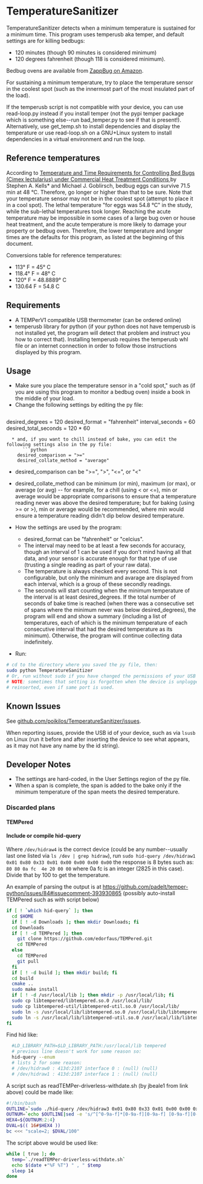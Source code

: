 # TemperatureSanitizer
TemperatureSanitizer detects when a minimum temperature is sustained for a minimum time. This program uses temperusb aka temper, and default settings are for killing bedbugs:
- 120 minutes (though 90 minutes is considered minimum)
- 120 degrees fahrenheit (though 118 is considered minimum).

Bedbug ovens are available from [ZappBug on Amazon](https://www.amazon.com/s?k=ZappBug).

For sustaining a minimum temperature, try to place the temperature sensor in the coolest spot (such as the innermost part of the most insulated part of the load).

If the temperusb script is not compatible with your device, you can use read-loop.py instead if you install temper (not the pypi temper package which is something else--run bad_temper.py to see if that is present!). Alternatively, use get_temp.sh to install dependencies and display the temperature or use read-loop.sh on a GNU+Linux system to install dependencies in a virtual environment and run the loop.


## Reference temperatures
According to [Temperature and Time Requirements for Controlling Bed Bugs (Cimex lectularius) under Commercial Heat Treatment Conditions ](https://www.ncbi.nlm.nih.gov/pmc/articles/PMC4553552/) by Stephen A. Kells* and Michael J. Goblirsch, bedbug eggs can survive 71.5 min at 48 °C. Therefore, go longer or higher than that to be sure. Note that your temperature sensor may not be in the coolest spot (attempt to place it in a cool spot). The lethal temperature "for eggs was 54.8 °C" in the study, while the sub-lethal temperatures took longer. Reaching the acute temperature may be impossible in some cases of a large bug oven or house heat treatment, and the acute temperature is more likely to damage your property or bedbug oven. Therefore, the lower temperature and longer times are the defaults for this program, as listed at the beginning of this document.

Conversions table for reference temperatures:
- 113° F = 45° C
- 118.4° F = 48° C
- 120° F = 48.8889° C
- 130.64 F = 54.8 C


## Requirements
* A TEMPerV1 compatible USB thermometer (can be ordered online)
* temperusb library for python (if your python does not have temperusb is not installed yet, the program will detect that problem and instruct you how to correct that). Installing temperusb requires the temperusb whl file or an internet connection in order to follow those instructions displayed by this program.


## Usage
* Make sure you place the temperature sensor in a "cold spot," such as (if you are using this program to monitor a bedbug oven) inside a book in the middle of your load.
* Change the following settings by editing the py file:
  ```python
desired_degrees = 120
desired_format = "fahrenheit"
interval_seconds = 60
desired_total_seconds = 120 * 60
```
  * and, if you want to chill instead of bake, you can edit the following settings also in the py file:
      ```python
    desired_comparison = ">="
    desired_collate_method = "average"
```
  * desired_comparison can be ">=", ">", "<=", or "<"
  * desired_collate_method can be minimum (or min), maximum (or max), or average (or avg) -- for example, for a chill (using < or <=), min or average would be appropriate comparisons to ensure that a temperature reading never was above the desired temperature; but for baking (using >= or >), min or average would be recommended, where min would ensure a temperature reading didn't dip below desired temperature.

* How the settings are used by the program:
  * desired_format can be "fahrenheit" or "celcius".
  * The interval may need to be at least a few seconds for accuracy, though an interval of 1 can be used if you don't mind having all that data, and your sensor is accurate enough for that type of use (trusting a single reading as part of your raw data).
  * The temperature is always checked every second. This is not configurable, but only the minimum and avarage are displayed from each interval, which is a group of these secondly readings.
  * The seconds will start counting when the minimum temperature of the interval is at least desired_degrees. If the total number of seconds of bake time is reached (when there was a consecutive set of spans where the minimum never was below desired_degrees), the program will end and show a summary (including a list of temperatures, each of which is the minimum temperature of each consecutive interval that had the desired temperature as its minimum). Otherwise, the program will continue collecting data indefinitely.
* Run:
```bash
# cd to the directory where you saved the py file, then:
sudo python TemperatureSanitizer
# Or, run without sudo if you have changed the permissions of your USB device.
# NOTE: sometimes that setting is forgotten when the device is unplugged and
# reinserted, even if same port is used.
```


## Known Issues
See [github.com/poikilos/TemperatureSanitizer/issues](https://github.com/poikilos/TemperatureSanitizer/issues).

When reporting issues, provide the USB id of your device, such as via
`lsusb` on Linux (run it before and after inserting the device to see
what appears, as it may not have any name by the id string).

## Developer Notes
* The settings are hard-coded, in the User Settings region of the py file.
* When a span is complete, the span is added to the bake only if the minimum temperature of the span meets the desired temperature.

### Discarded plans
#### TEMPered

#### Include or compile hid-query
Where `/dev/hidraw4` is the correct device (could be any number--usually last one listed via `ls /dev | grep hidraw`),
run `sudo hid-query /dev/hidraw1 0x01 0x80 0x33 0x01 0x00 0x00 0x00 0x00`
the response is 8 bytes such as:
`80 80 0a fc  4e 20 00 00`
where 0a fc is an integer (2825 in this case). Divide that by 100 to get the temperature.

An example of parsing the output is at
<https://github.com/padelt/temper-python/issues/84#issuecomment-393930865>
(possibly auto-install TEMPered such as with script below)
```bash
if [ ! `which hid-query` ]; then
  cd $HOME
  if [ ! -d Downloads ]; then mkdir Downloads; fi
  cd Downloads
  if [ ! -d TEMPered ]; then
    git clone https://github.com/edorfaus/TEMPered.git
    cd TEMPered
  else
    cd TEMPered
    git pull
  fi
  if [ ! -d build ]; then mkdir build; fi
  cd build
  cmake ..
  sudo make install
  if [ ! -d /usr/local/lib ]; then mkdir -p /usr/local/lib; fi
  sudo cp libtempered/libtempered.so.0 /usr/local/lib/
  sudo cp libtempered-util/libtempered-util.so.0 /usr/local/lib/
  sudo ln -s /usr/local/lib/libtempered.so.0 /usr/local/lib/libtempered.so
  sudo ln -s /usr/local/lib/libtempered-util.so.0 /usr/local/lib/libtempered-util.so
fi
```

Find hid like:
```bash
  #LD_LIBRARY_PATH=$LD_LIBRARY_PATH:/usr/local/lib tempered
  # previous line doesn't work for some reason so:
  hid-query --enum
  # lists 2 for some reason:
  # /dev/hidraw0 : 413d:2107 interface 0 : (null) (null)
  # /dev/hidraw1 : 413d:2107 interface 1 : (null) (null)
```

A script such as readTEMPer-driverless-withdate.sh (by jbeale1 from link above) could be made like:
```bash
#!/bin/bash
OUTLINE=`sudo ./hid-query /dev/hidraw3 0x01 0x80 0x33 0x01 0x00 0x00 0x00 0x00|grep -A1 ^Response|tail -1`
OUTNUM=`echo $OUTLINE|sed -e 's/^[^0-9a-f]*[0-9a-f][0-9a-f] [0-9a-f][0-9a-f] \([0-9a-f][0-9a-f]\) \([0-9a-f][0-9a-f]\) .*$/0x\1\2/'`
HEX4=${OUTNUM:2:4}
DVAL=$(( 16#$HEX4 ))
bc <<< "scale=2; $DVAL/100"
```

The script above would be used like:
```bash
while [ true ]; do
  temp=`./readTEMPer-driverless-withdate.sh`
  echo $(date +"%F %T") " , " $temp
  sleep 14
done
```
